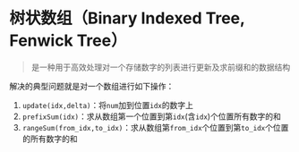 # 树状数组（Binary Indexed Tree, Fenwick Tree）
> 是一种用于高效处理对一个存储数字的列表进行更新及求前缀和的数据结构

解决的典型问题就是对一个数组进行如下操作：
1. `update(idx,delta)`：将`num`加到位置`idx`的数字上
2. `prefixSum(idx)`：求从数组第一个位置到第`idx`(含`idx`)个位置所有数字的和
3. `rangeSum(from_idx,to_idx)`：求从数组第`from_idx`个位置到第`to_idx`个位置的所有数字的和


